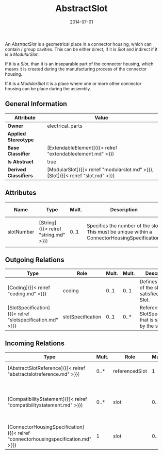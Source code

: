 ﻿---
title: AbstractSlot
toc: false
type: specs
date: "2014-07-01"
draft: false
specification: VEC
version: 1.1.1
documentType: "Recommendation"
elementType: Class
classes:
  - AbstractSlot
menu_name: vec-1.1.1
---
<p> An <i>AbstractSlot</i> is a geometrical place in a connector housing, which can contain / group cavities. This can be either direct, if it is <i>Slot</i> and indirect if it is a <i>ModularSlot</i>.     </p>      <p> If it is a <i>Slot</i>, than it is an inseparable part of the connector housing, which means it is created during the manufacturing process of the connector housing.     </p>      <p> If it is a <i>ModularSlot</i> it is a place where one or more other connector housing can be place during the assembly.      </p>

## General Information

| Attribute               | Value |
|-------------------------|-------|
| **Owner**               | electrical_parts |
| **Applied Stereotype**  |   |
| **Base Classifier**     | [ExtendableElement]({{< relref "extendableelement.md" >}})<br/>  |
| **Is Abstract**         | true |
| **Derived Classifiers** | [ModularSlot]({{< relref "modularslot.md" >}}), [Slot]({{< relref "slot.md" >}}) |

## Attributes
|  Name  |  Type  |  Mult.  |  Description  |  Owning Classifier  |
|--------|--------|---------|---------------|--------------|
|slotNumber | [String]({{< relref "string.md" >}}) | 0..1 | <p>Specifies the number of the slot. This must be unique within a ConnectorHousingSpecification.  </p> | [AbstractSlot]({{< relref "abstractslot.md" >}}) |

## Outgoing Relations
|    Type  |   Role   |   Mult.   |   Mult.   |   Description   |
|----------|----------|-----------|-----------|-----------------|
| [Coding]({{< relref "coding.md" >}}) | coding | 0..1 | 0..1 | Defines coding of the slot that is satisfied by the Slot. |
| [SlotSpecification]({{< relref "slotspecification.md" >}}) | slotSpecification | 0..1 | 0..* | References the SlotSpecification that is satisfied by the slot. |
##  Incoming Relations
|    Type  |   Mult.  |   Role    |   Mult.   |   Description  |
|----------|----------|-----------|-----------|----------------|
| [AbstractSlotReference]({{< relref "abstractslotreference.md" >}}) | 0..* | referencedSlot | 1 | Points to the slot referenced by the slot reference. |
| [CompatibilityStatement]({{< relref "compatibilitystatement.md" >}}) | 0..* | slot | 0..* | <p> References explicit Slots for which the compatibility statement is stated.      </p> |
| [ConnectorHousingSpecification]({{< relref "connectorhousingspecification.md" >}}) | 1 | slot | 0..* | Specifies the slots forming the ConnectorHousing. |
